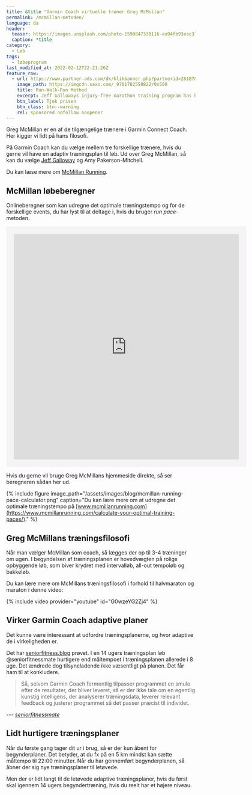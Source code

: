 ```yaml
---
title: &title "Garmin Coach virtuelle træner Greg McMillan"
permalink: /mcmillan-metoden/
language: da
header:
  teaser: https://images.unsplash.com/photo-1590847330116-ea94fb93eac3?ixlib=rb-1.2.1&ixid=MnwxMjA3fDB8MHxwaG90by1wYWdlfHx8fGVufDB8fHx8&auto=format&fit=crop&w=400&q=5
  caption: *title
category:
  - Løb
tags:
  - løbeprogram
last_modified_at: 2022-02-12T22:21:26Z
feature_row:
  - url: https://www.partner-ads.com/dk/klikbanner.php?partnerid=28187&bannerid=43264&htmlurl=https://www.saxo.com/dk/the-run-walk-run-method_jeff-galloway_paperback_9781782550822
    image_path: https://imgcdn.saxo.com/_9781782550822/0x500
    title: Run-Walk-Run Method
    excerpt: Jeff Galloways injury-free marathon training program has helped hundreds of thousands of runners of all abilities. His training schedules have inspired the second wave of marathoners who follow the Galloway RUN-WALK-RUN, low mileage, three-day suggestions to an over 98% success rate.
    btn_label: Tjek prisen
    btn_class: btn--warning
    rel: sponsored nofollow noopener
---
```


Greg McMillan er en af de tilgængelige trænere i Garmin Connect Coach. Her kigger vi lidt på hans filosofi.

På Garmin Coach kan du vælge mellem tre forskellige trænere, hvis du gerne vil have en adaptiv træningsplan til løb. Ud over Greg McMillan, så kan du vælge [Jeff Galloway](/galloway-metoden/) og Amy Pakerson-Mitchell.

Du kan læse mere om [McMillan Running](https://www.mcmillanrunning.com/).

## McMillan løbeberegner

Onlineberegner som kan udregne det optimale træningstempo og for de forskellige events, du har lyst til at deltage i, hvis du bruger _run pace_-metoden.

<iframe src='https://www.easycalculation.com/sports/embedded_mcmillan-running-calculator.php' width='600' height='600' frameborder='0' style='background:#F5F3F5;padding:20px;'></iframe>

Hvis du gerne vil bruge Greg McMillans hjemmeside direkte, så ser beregneren sådan her ud.

{% include figure image_path="/assets/images/blog/mcmillan-running-pace-calculator.png" caption="Du kan lære mere om at udregne det optimale træningstempo på [www.mcmillanrunning.com](https://www.mcmillanrunning.com/calculate-your-optimal-training-paces/)." %}

## Greg McMillans træningsfilosofi

Når man vælger McMillan som coach, så lægges der op til 3-4 træninger om ugen. I begyndelsen af træningsplanen er hovedvægten på rolige opbyggende løb, som biver krydret med intervalløb, all-out tempoløb og bakkeløb.

Du kan lære mere om McMillans træningsfilosofi i forhold til halvmaraton og maraton i denne video:

{% include video provider="youtube" id="G0wzeYG2Zj4" %}

## Virker Garmin Coach adaptive planer

Det kunne være interessant at udfordre træningsplanerne, og hvor adaptive de i virkeligheden er.

Det har [seniorfitness.blog](http://seniorfitness.blog/?p=1834) prøvet. I en 14 ugers træningsplan løb @seniorfitnessmate hurtigere end måltempoet i træningsplanen allerede i 8 uge. Det ændrede dog tilsyneladende ikke væsentligt på planen. Det får ham til at konkludere.

> Så, selvom Garmin Coach formentlig tilpasser programmet en smule efter de resultater, der bliver leveret, så er der ikke tale om en egentlig kunstig intelligens, der analyserer træningsdata, leverer relevant feedback og justerer programmet så det passer præcist til individet.

--- <cite>[seniorfitnessmate](http://seniorfitness.blog/?p=1834)</cite>

## Lidt hurtigere træningsplaner

Når du første gang tager dit ur i brug, så er der kun åbent for begynderplaner. Det betyder, at du fx på en 5 km mindst kan sætte måltempo til 22:00 minutter. Når du har gennemført begynderplanen, så åbner der sig nye træningsplaner til letøvede.

Men der er lidt langt til de letøvede adaptive træningsplaner, hvis du først skal igennem 14 ugers begyndertræning, hvis du reelt har et højere niveau.
